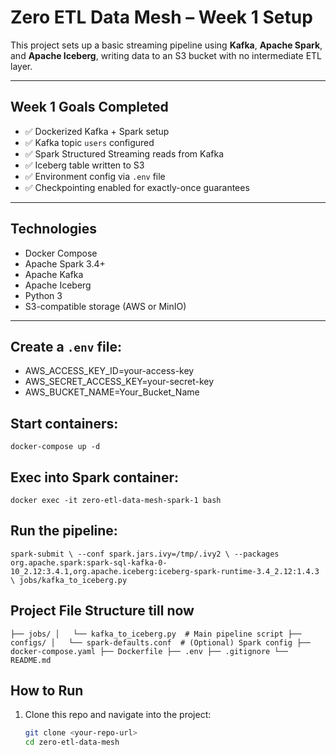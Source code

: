 # Zero ETL Data Mesh – Week 1 Setup

This project sets up a basic streaming pipeline using **Kafka**, **Apache Spark**, and **Apache Iceberg**, writing data to an S3 bucket with no intermediate ETL layer.

---

## Week 1 Goals Completed
- ✅ Dockerized Kafka + Spark setup
- ✅ Kafka topic `users` configured
- ✅ Spark Structured Streaming reads from Kafka
- ✅ Iceberg table written to S3
- ✅ Environment config via `.env` file
- ✅ Checkpointing enabled for exactly-once guarantees

---

## Technologies
- Docker Compose
- Apache Spark 3.4+
- Apache Kafka
- Apache Iceberg
- Python 3
- S3-compatible storage (AWS or MinIO)

---
## Create a `.env` file:

- AWS_ACCESS_KEY_ID=your-access-key
- AWS_SECRET_ACCESS_KEY=your-secret-key
- AWS_BUCKET_NAME=Your_Bucket_Name
## Start containers:

`docker-compose up -d`

## Exec into Spark container:

`docker exec -it zero-etl-data-mesh-spark-1 bash`

## Run the pipeline:

`spark-submit \
  --conf spark.jars.ivy=/tmp/.ivy2 \
  --packages org.apache.spark:spark-sql-kafka-0-10_2.12:3.4.1,org.apache.iceberg:iceberg-spark-runtime-3.4_2.12:1.4.3 \
  jobs/kafka_to_iceberg.py`

## Project File Structure till now
`
├── jobs/
│   └── kafka_to_iceberg.py  # Main pipeline script
├── configs/
│   └── spark-defaults.conf  # (Optional) Spark config
├── docker-compose.yaml
├── Dockerfile
├── .env
├── .gitignore
└── README.md
`
## How to Run

1. Clone this repo and navigate into the project:
   ```bash
   git clone <your-repo-url>
   cd zero-etl-data-mesh
